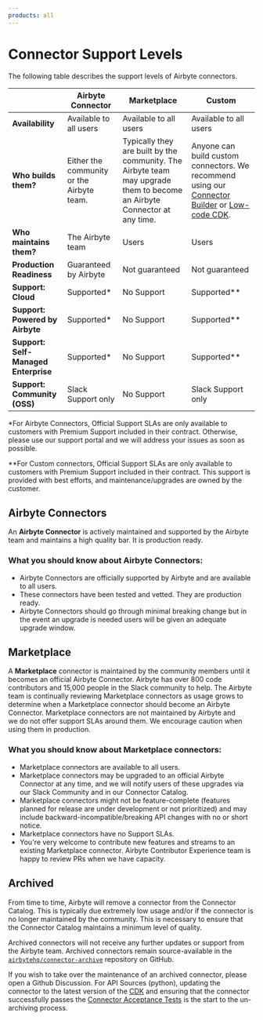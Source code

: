 ```yaml
---
products: all
---
```


# Connector Support Levels

The following table describes the support levels of Airbyte connectors.

|                                      | Airbyte Connector                         | Marketplace                                                                                            | Custom                                                               |
| ------------------------------------ | ----------------------------------------- | ------------------------------------------------------------------------------------------------------ | ------------------------------------------------------------------------------------------------------------------------------------------------------------------------------------------------------------------------------------------------------------------ |
| **Availability**                     | Available to all users                    | Available to all users                                                                                 | Available to all users                                                                                                                                                                                                                                             |
| **Who builds them?**                 | Either the community or the Airbyte team. | Typically they are built by the community. The Airbyte team may upgrade them to become an Airbyte Connector at any time. | Anyone can build custom connectors. We recommend using our [Connector Builder](https://docs.airbyte.com/connector-development/connector-builder-ui/overview) or [Low-code CDK](https://docs.airbyte.com/connector-development/config-based/low-code-cdk-overview). |
| **Who maintains them?**              | The Airbyte team                          | Users                                                                                                  | Users                                                                                                                                                                                                                                                              |
| **Production Readiness**             | Guaranteed by Airbyte                     | Not guaranteed                                                                                         | Not guaranteed                                                                                                                                                                                                                                                     |
| **Support: Cloud**                   | Supported\*                               | No Support                                                                                             | Supported\*\*                                                                                                                                                                                                                                                      |
| **Support: Powered by Airbyte**      | Supported\*                               | No Support                                                                                             | Supported\*\*                                                                                                                                                                                                                                                      |
| **Support: Self-Managed Enterprise** | Supported\*                               | No Support                                                                                             | Supported\*\*                                                                                                                                                                                                                                                      |
| **Support: Community (OSS)**         | Slack Support only                        | No Support                                                                                             | Slack Support only                                                                                                                                                                                                                                                 |

\*For Airbyte Connectors, Official Support SLAs are only available to customers with Premium
Support included in their contract. Otherwise, please use our support portal and we will address
your issues as soon as possible.

\*\*For Custom connectors, Official Support SLAs are only available to customers with Premium
Support included in their contract. This support is provided with best efforts, and
maintenance/upgrades are owned by the customer.

## Airbyte Connectors

An **Airbyte Connector** is actively maintained and supported by the Airbyte team and maintains a
high quality bar. It is production ready.

### What you should know about Airbyte Connectors:

- Airbyte Connectors are officially supported by Airbyte and are available to all users.
- These connectors have been tested and vetted. They are production ready.
- Airbyte Connectors should go through minimal breaking change but in the event an upgrade is
  needed users will be given an adequate upgrade window.

## Marketplace

A **Marketplace** connector is maintained by the community members until it becomes an official Airbyte Connector. Airbyte
has over 800 code contributors and 15,000 people in the Slack community to help. The Airbyte team is
continually reviewing Marketplace connectors as usage grows to determine when a Marketplace connector should become an Airbyte Connector. Marketplace connectors are not maintained
by Airbyte and  we do not offer support SLAs around them. We encourage caution when using them in
production.

### What you should know about Marketplace connectors:

- Marketplace connectors are available to all users.
- Marketplace connectors may be upgraded to an official Airbyte Connector at any time, and we will notify users of these
  upgrades via our Slack Community and in our Connector Catalog.
- Marketplace connectors might not be feature-complete (features planned for release are under
  development or not prioritized) and may include backward-incompatible/breaking API changes with no
  or short notice.
- Marketplace connectors have no Support SLAs.
- You're very welcome to contribute new features and streams to an existing Marketplace connector. Airbyte Contributor Experience team is happy to review PRs when we have capacity.

## Archived

From time to time, Airbyte will remove a connector from the Connector Catalog. This is typically due
extremely low usage and/or if the connector is no longer maintained by the community. This is
necessary to ensure that the Connector Catalog maintains a minimum level of quality.

Archived connectors will not receive any further updates or support from the Airbyte team. Archived
connectors remain source-available in the
[`airbytehq/connector-archive`](https://github.com/airbytehq/connector-archive) repository on
GitHub.

If you wish to take over the maintenance of an archived connector, please open a Github Discussion.
For API Sources (python), updating the connector to the latest version of the
[CDK](/connector-development/cdk-python/) and ensuring that the connector successfully passes the
[Connector Acceptance Tests](/connector-development/testing-connectors/connector-acceptance-tests-reference)
is the start to the un-archiving process.
